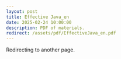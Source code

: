 ```yaml
---
layout: post
title: Effective Java_en
date: 2025-02-24 10:00:00
description: PDF of materials.
redirect: /assets/pdf/EffectiveJava_en.pdf
---
```


Redirecting to another page.
